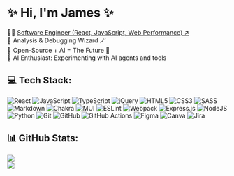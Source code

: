 # ✨ Hi, I'm James ✨

👨‍💻 [Software Engineer (React, JavaScript, Web Performance) ↗](https://linkedin.com/in/jamesashok)<br/>
🎩 Analysis & Debugging Wizard 🪄<br/>
🔮 Open-Source + AI = The Future 🚀<br/>
🌱 AI Enthusiast: Experimenting with AI agents and tools<br/>
<!-- 🌐 [LinkedIn](https://linkedin.com/in/jamesashok) | [Website]() -->

## 💻 Tech Stack:

![React](https://img.shields.io/badge/react-%2320232a.svg?style=for-the-badge&logo=react&logoColor=%2361DAFB)
![JavaScript](https://img.shields.io/badge/javascript-%23323330.svg?style=for-the-badge&logo=javascript&logoColor=%23F7DF1E)
![TypeScript](https://img.shields.io/badge/typescript-%23007ACC.svg?style=for-the-badge&logo=typescript&logoColor=white)
![jQuery](https://img.shields.io/badge/jquery-%230769AD.svg?style=for-the-badge&logo=jquery&logoColor=white)
![HTML5](https://img.shields.io/badge/html5-%23E34F26.svg?style=for-the-badge&logo=html5&logoColor=white)
![CSS3](https://img.shields.io/badge/css3-%231572B6.svg?style=for-the-badge&logo=css3&logoColor=white)
![SASS](https://img.shields.io/badge/SASS-hotpink.svg?style=for-the-badge&logo=SASS&logoColor=white)
![Markdown](https://img.shields.io/badge/markdown-%23000000.svg?style=for-the-badge&logo=markdown&logoColor=white)
![Chakra](https://img.shields.io/badge/chakra-%234ED1C5.svg?style=for-the-badge&logo=chakraui&logoColor=white)
![MUI](https://img.shields.io/badge/MUI-%230081CB.svg?style=for-the-badge&logo=mui&logoColor=white)
![ESLint](https://img.shields.io/badge/ESLint-4B3263?style=for-the-badge&logo=eslint&logoColor=white)
![Webpack](https://img.shields.io/badge/webpack-%238DD6F9.svg?style=for-the-badge&logo=webpack&logoColor=black)
![Express.js](https://img.shields.io/badge/express.js-%23404d59.svg?style=for-the-badge&logo=express&logoColor=%2361DAFB)
![NodeJS](https://img.shields.io/badge/node.js-6DA55F?style=for-the-badge&logo=node.js&logoColor=white)
![Python](https://img.shields.io/badge/python-3670A0?style=for-the-badge&logo=python&logoColor=ffdd54)
![Git](https://img.shields.io/badge/git-%23F05033.svg?style=for-the-badge&logo=git&logoColor=white)
![GitHub](https://img.shields.io/badge/github-%23121011.svg?style=for-the-badge&logo=github&logoColor=white)
![GitHub Actions](https://img.shields.io/badge/github%20actions-%232671E5.svg?style=for-the-badge&logo=githubactions&logoColor=white)
![Figma](https://img.shields.io/badge/figma-%23F24E1E.svg?style=for-the-badge&logo=figma&logoColor=white)
![Canva](https://img.shields.io/badge/Canva-%2300C4CC.svg?style=for-the-badge&logo=Canva&logoColor=white)
![Jira](https://img.shields.io/badge/jira-%230A0FFF.svg?style=for-the-badge&logo=jira&logoColor=white)

## 📊 GitHub Stats:

<!-- ![](https://github-readme-stats.vercel.app/api?username=jamesashokfe&theme=dark&hide_border=false&include_all_commits=true&count_private=true)<br/> -->
![](https://github-readme-stats.vercel.app/api/top-langs/?username=jamesashokfe&theme=dark&hide_border=false&include_all_commits=true&count_private=true&layout=compact)<br/>
![](https://github-contributor-stats.vercel.app/api?username=jamesashokfe&limit=3&theme=dark&combine_all_yearly_contributions=true)<br/>
<!-- ![](https://nirzak-streak-stats.vercel.app/?user=jamesashokfe&theme=dark&hide_border=false)<br/> -->


<!-- 
## 🏆 GitHub Trophies

![](https://github-profile-trophy.vercel.app/?username=jamesashokfe&theme=dark&no-frame=false&no-bg=true&margin-w=4) -->

<!-- Proudly created with GPRM ( https://gprm.itsvg.in ) -->
